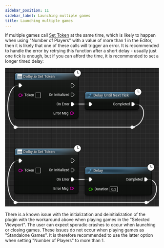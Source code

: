 ```yaml
---
sidebar_position: 11
sidebar_label: Launching multiple games
title: Launching multiple games
---
```


If multiple games call [Set Token](../blueprints/functions.md#dolbyio-set-token) at the same time, which is likely to happen when using "Number of Players" with a value of more than 1 in the Editor, then it is likely that one of these calls will trigger an error. It is recommended to handle the error by retrying this function after a short delay - usually just one tick is enough, but if you can afford the time, it is recommended to set a longer timed delay:

![](../../static/img/multiple-games.png)

There is a known issue with the initialization and deinitialization of the plugin with the workaround above when playing games in the "Selected Viewport". The user can expect sporadic crashes to occur when launching or closing games. These issues do not occur when playing games as "Standalone Games". It is therefore recommended to use the latter option when setting "Number of Players" to more than 1.
